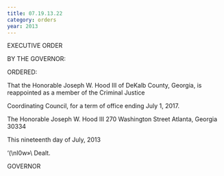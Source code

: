 ```yaml
---
title: 07.19.13.22
category: orders
year: 2013
---
```

 

EXECUTIVE ORDER

BY THE GOVERNOR:

ORDERED:

That the Honorable Joseph W. Hood III of DeKalb County,
Georgia, is reappointed as a member of the Criminal Justice

Coordinating Council, for a term of office ending July 1, 2017.

The Honorable Joseph W. Hood III
270 Washington Street
Atlanta, Georgia 30334

This nineteenth day of July, 2013

‘(\nI0w»\ Dealt.

GOVERNOR

